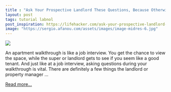 ```yaml
---
title : "Ask Your Prospective Landlord These Questions, Because Otherwise They Won't Tell You"
layout: post
tags: tutorial labnol
post_inspiration: https://lifehacker.com/ask-your-prospective-landlord-these-questions-because-1846668507
image: "https://sergio.afanou.com/assets/images/image-midres-6.jpg"
---
```


<img src="https://i.kinja-img.com/gawker-media/image/upload/s--6b4fqVrB--/c_fit,fl_progressive,q_80,w_636/i1trsnue99crdmyadns0.jpg" /><p>An apartment walkthrough is like a job interview. You get the chance to view the space, while the super or landlord gets to see if you seem like a good tenant. And just like at a job interview,  asking questions during your walkthrough is vital. There are definitely a few things the landlord or property manager …</p><p><a href="https://lifehacker.com/ask-your-prospective-landlord-these-questions-because-1846668507">Read more...</a></p>